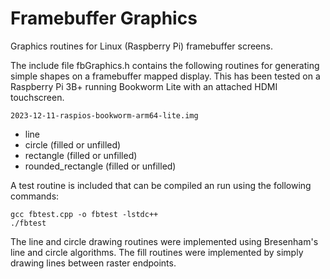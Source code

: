 # Framebuffer Graphics
Graphics routines for Linux (Raspberry Pi) framebuffer screens.

The include file fbGraphics.h contains the following routines for generating simple shapes on a framebuffer mapped display.
This has been tested on a Raspberry Pi 3B+ running Bookworm Lite with an attached HDMI touchscreen.  
~~~
2023-12-11-raspios-bookworm-arm64-lite.img
~~~

- line
- circle (filled or unfilled)
- rectangle (filled or unfilled)
- rounded_rectangle (filled or unfilled)

A test routine is included that can be compiled an run using the following commands:
```
gcc fbtest.cpp -o fbtest -lstdc++
./fbtest
```
The line and circle drawing routines were implemented using Bresenham's line and circle algorithms. The fill routines were implemented by simply drawing lines between raster endpoints.
